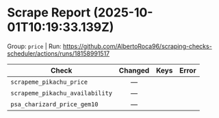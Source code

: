 # Scrape Report (2025-10-01T10:19:33.139Z)

Group: `price`  |  Run: https://github.com/AlbertoRoca96/scraping-checks-scheduler/actions/runs/18158991517

| Check | Changed | Keys | Error |
|---|:---:|:--|:--|
| `scrapeme_pikachu_price` | — |  |  |
| `scrapeme_pikachu_availability` | — |  |  |
| `psa_charizard_price_gem10` | — |  |  |
